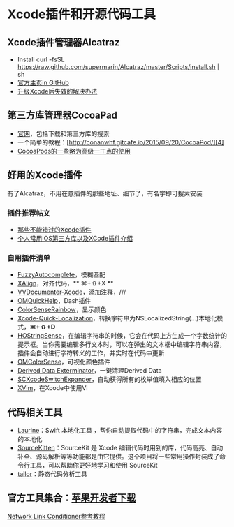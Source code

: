 # Xcode插件和开源代码工具

## Xcode插件管理器Alcatraz
- Install
	curl -fsSL https://raw.github.com/supermarin/Alcatraz/master/Scripts/install.sh | sh
- [官方主页in GitHub][1]
 - [升级Xcode后失效的解决办法][2]

## 第三方库管理器CocoaPad
- [官网][3]，包括下载和第三方库的搜索
- 一个简单的教程：[http://conanwhf.gitcafe.io/2015/09/20/CocoaPod/][4]
- [CocoaPods的一些略为高级一丁点的使用][5]

## 好用的Xcode插件
有了Alcatraz，不用在意插件的那些地址、细节了，有名字即可搜索安装
### 插件推荐帖文
- [那些不能错过的Xcode插件][6]
- [个人常用iOS第三方库以及XCode插件介绍][7]

### 自用插件清单
- [FuzzyAutocomplete][8]，模糊匹配
- [XAlign][9]，对齐代码，** ⌘+⇧+X **
- [VVDocumenter-Xcode][10]，添加注释，///
- [OMQuickHelp][11]，Dash插件　
- [ColorSenseRainbow][12]，显示颜色
- [Xcode-Quick-Localization][13]，转换字符串为NSLocalizedString(…)本地化模式，**⌘+⇧+D**
- [HOStringSense][14]，在编辑字符串的时候，它会在代码上方生成一个字数统计的提示框。当你需要编辑多行文本时，可以在弹出的文本框中编辑字符串内容，插件会自动进行字符转义的工作，并实时在代码中更新
- [OMColorSense][15]，可视化颜色插件
- [Derived Data Exterminator][16]，一键清理Derived Data
- [SCXcodeSwitchExpander][17]，自动获得所有的枚举值填入相应的位置
- [XVim][18]，在Xcode中使用VI

## 代码相关工具
- [Laurine][19]：Swift 本地化工具 ，帮你自动提取代码中的字符串，完成文本内容的本地化
- [SourceKitten][20]：SourceKit 是 Xcode 编辑代码时用到的库，代码高亮、自动补全、源码解析等等功能都是由它提供。这个项目将一些常用操作封装成了命令行工具，可以帮助你更好地学习和使用 SourceKit
- [tailor][21]：静态代码分析工具

## 官方工具集合：[苹果开发者下载][22]
[Network Link Conditioner参考教程][23]

[1]:	https://github.com/supermarin/Alcatraz
[2]:	http://conanwhf.gitcafe.io/2015/11/05/Alcatraz/
[3]:	https://cocoapods.org
[4]:	http://conanwhf.gitcafe.io/2015/09/20/CocoaPod/
[5]:	http://supermao.cn/cocoapodsde-xie-lue-wei-gao-ji-ding-dian-de-shi-yong/
[6]:	http://www.cocoachina.com/industry/20130918/7022.html
[7]:	http://adad184.com/2015/07/08/my-favorite-libraries-and-plugins/#Xcode%E6%8F%92%E4%BB%B6
[8]:	https://github.com/FuzzyAutocomplete/FuzzyAutocompletePlugin
[9]:	https://github.com/qfish/XAlign
[10]:	https://github.com/onevcat/VVDocumenter-Xcode
[11]:	https://github.com/omz/Dash-Plugin-for-Xcode
[12]:	https://github.com/NorthernRealities/ColorSenseRainbow "ColorSenseRainbow"
[13]:	https://github.com/nanaimostudio/Xcode-Quick-Localization "Xcode-Quick-Localization"
[14]:	https://github.com/holtwick/HOStringSense-for-Xcode "HOStringSense"
[15]:	https://github.com/omz/ColorSense-for-Xcode "OMColorSense"
[16]:	https://github.com/kattrali/deriveddata-exterminator "8.Derived Data Exterminator"
[17]:	https://github.com/stefanceriu/SCXcodeSwitchExpander "4.SCXcodeSwitchExpander"
[18]:	https://github.com/XVimProject/XVim "XVim"
[19]:	https://github.com/JiriTrecak/Laurine "Laurine"
[20]:	https://github.com/jpsim/SourceKitten "SourceKitten"
[21]:	https://github.com/sleekbyte/tailor "tailor"
[22]:	https://developer.apple.com/downloads/index.action?q=Hardware%20IO%20Tools "苹果开发者下载"
[23]:	http://nshipster.cn/network-link-conditioner/ "Network Link Conditioner"